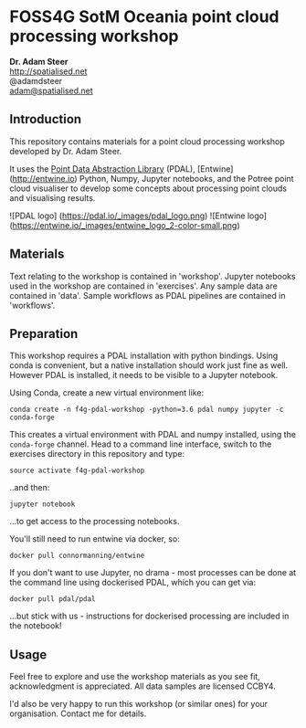 # FOSS4G SotM Oceania point cloud processing workshop

**Dr. Adam Steer**  
http://spatialised.net  
@adamdsteer  
adam@spatialised.net

## Introduction

This repository contains materials for a point cloud processing workshop developed by Dr. Adam Steer.

It uses the [Point Data Abstraction Library](http://pdal.io) (PDAL), [Entwine] (http://entwine.io) Python, Numpy, Jupyter notebooks, and the Potree point cloud visualiser to develop some concepts about processing point clouds and visualising results.

![PDAL logo] (https://pdal.io/_images/pdal_logo.png)
![Entwine logo] (https://entwine.io/_images/entwine_logo_2-color-small.png)

## Materials

Text relating to the workshop is contained in 'workshop'. Jupyter notebooks used in the workshop are contained in 'exercises'. Any sample data are contained in 'data'. Sample workflows as PDAL pipelines are contained in 'workflows'.

## Preparation

This workshop requires a PDAL installation with python bindings. Using conda is convenient, but a native installation should work just fine as well. However PDAL is installed, it needs to be visible to a Jupyter notebook.

Using Conda, create a new virtual environment like:

`conda create -n f4g-pdal-workshop -python=3.6 pdal numpy jupyter -c conda-forge`

This creates a virtual environment with PDAL and numpy installed, using the `conda-forge` channel. Head to a command line interface, switch to the exercises directory in this repository and type:

`source activate f4g-pdal-workshop`

..and then:

`jupyter notebook`

...to get access to the processing notebooks.

You'll still need to run entwine via docker, so:

`docker pull connormanning/entwine`

If you don't want to use Jupyter, no drama - most processes can be done at the command line using dockerised PDAL, which you can get via:

`docker pull pdal/pdal`

...but stick with us - instructions for dockerised processing are included in the notebook!

## Usage

Feel free to explore and use the workshop materials as you see fit, acknowledgment is appreciated. All data samples are licensed CCBY4.

I'd also be very happy to run this workshop (or similar ones) for your organisation. Contact me for details.
